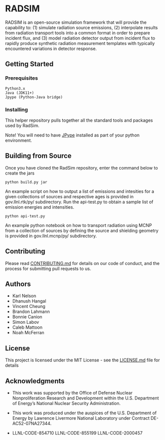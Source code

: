 # RADSIM

RADSIM is an open-source simulation framework that will provide the capability to: (1) simulate radiation source emissions, (2) interpolate results from radiation transport tools into a common format in order to prepare incident flux, and (3) model radiation detector output from incident flux to rapidly produce synthetic radiation measurement templates with typically encountered variations in detector response.

## Getting Started

### Prerequisites

```
Python3.x
Java (JDK11+)
Jpype (Python-Java bridge)

```

### Installing

This helper repository pulls together all the standard tools and packages used by RadSim.

Note!  You will need to have [JPype](https://jpype.readthedocs.io/en/latest/install.html) installed as part of your python environment.

Building from Source
--------------------
Once you have cloned the RadSim repository, enter the command below to create the jars
```
python build.py jar
```

An example script on how to output a list of emissions and intesities for a given collections of sources and respective ages is provided in gov.llnl.rtk/py/ subdirectory. Run the api-test.py to obtain a sample list of emission energies and intensities.
```
python api-test.py
```

An example python notebook on how to transport radiation using MCNP from a collection of sources by defining the source and shielding geometry is provided in gov.llnl.mcnp/py/ subdirectory.

## Contributing

Please read [CONTRIBUTING.md](CONTRIBUTING.md) for details on our code of conduct, and the process for submitting pull requests to us.

## Authors

* Karl Nelson
* Dhanush Hangal
* Vincent Cheung
* Brandon Lahmann
* Bonnie Canion
* Simon Labov
* Caleb Mattoon
* Noah McFerran

## License

This project is licensed under the MIT License - see the [LICENSE.md](LICENSE) file for details

## Acknowledgments

* This work was supported by the Office of Defense Nuclear Nonproliferation Research and Development
within the U.S. Department of Energy’s National Nuclear Security Administration. 

* This work was produced under the auspices of the U.S. Department of Energy by
Lawrence Livermore National Laboratory under Contract DE-AC52-07NA27344.

* LLNL-CODE-854710 LLNL-CODE-855199 LLNL-CODE-2000457
